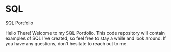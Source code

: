 # SQL
SQL Portfolio

Hello There! Welcome to my SQL Portfolio. This code repository will contain examples of SQL I've created, so feel free to stay a while and look around. If you have any questions, don't hesitate to reach out to me.
